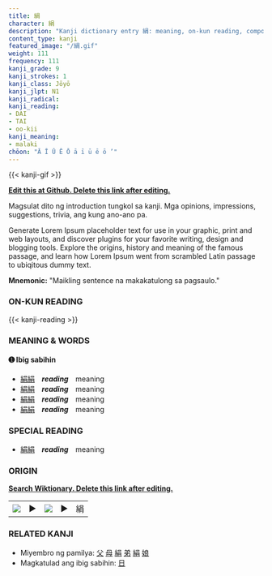 ```yaml
---
title: 絹
character: 絹
description: "Kanji dictionary entry 絹: meaning, on-kun reading, compounds, origin, related kanji"
content_type: kanji
featured_image: "/絹.gif"
weight: 111
frequency: 111
kanji_grade: 9
kanji_strokes: 1
kanji_class: Jōyō
kanji_jlpt: N1
kanji_radical: 
kanji_reading: 
- DAI
- TAI
- oo-kii
kanji_meaning:
- malaki
chōon: "Ā Ī Ū Ē Ō ā ī ū ē ō ’"
---
```

[//]: # (Don't edit the line below. Kanji animated GIF code is automatically generated.)
{{< kanji-gif >}}

[//]: # (Edit below this line.)

**[Edit this at Github. Delete this link after editing.](https://github.com/tim0g/tim/tree/main/content/kanji/絹/index.md)**

Magsulat dito ng introduction tungkol sa kanji. Mga opinions, impressions, suggestions, trivia, ang kung ano-ano pa.

Generate Lorem Ipsum placeholder text for use in your graphic, print and web layouts, and discover plugins for your favorite writing, design and blogging tools. Explore the origins, history and meaning of the famous passage, and learn how Lorem Ipsum went from scrambled Latin passage to ubiqitous dummy text.
 
**Mnemonic:** "Maikling sentence na makakatulong sa pagsaulo."

### ON-KUN READING

[//]: # (Don't edit the line below. ON-KUN READING code is automatically generated.)
{{< kanji-reading >}}

### MEANING & WORDS

#### ➊ **Ibig sabihin**
  - [絹](../絹)[絹](../絹)　***reading***　meaning
  - [絹](../絹)[絹](../絹)　***reading***　meaning
  - [絹](../絹)[絹](../絹)　***reading***　meaning
  - [絹](../絹)[絹](../絹)　***reading***　meaning

### SPECIAL READING
  - [絹](../絹)[絹](../絹)　***reading***　meaning

### ORIGIN

**[Search Wiktionary. Delete this link after editing.](https://wiktionary.org/wiki/絹)**
<table class="kanji-table"><tr><td>
<img src="60px-絹-bronze.svg.png">
</td><td>▶</td><td>
<img src="60px-絹-oracle.svg.png">
</td><td>▶</td>
<td class="kanji-origin">絹</td>
</tr></table>

### RELATED KANJI
- Miyembro ng pamilya: [父](../父) [母](../母) [絹](../絹) [弟](../弟) [絹](../絹) [娘](../娘)
- Magkatulad ang ibig sabihin: [日](../日)
